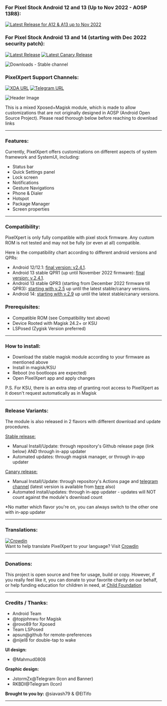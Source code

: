 ### For Pixel Stock Android 12 and 13 (Up to Nov 2022 - AOSP 13R8):  
[![Latest Release for A12 & A13 up to Nov 2022](https://img.shields.io/badge/Download-v2.4.1-blue)](https://github.com/siavash79/PixelXpert/releases/tag/v2.4.1)  

### For Pixel Stock Android 13 and 14 (starting with Dec 2022 security patch):  
[![Latest Release](https://img.shields.io/github/v/release/siavash79/PixelXpert?color=green&include_prereleases&label=Download%20Latest%20Stable)](https://github.com/siavash79/PixelXpert/releases/latest)
[![Latest Canary Release](https://img.shields.io/badge/Download%20Latest-Canary-blue)](https://github.com/siavash79/PixelXpert/releases/tag/canary_builds)

![Downloads - Stable channel](https://img.shields.io/github/downloads/siavash79/PixelXpert/total?color=red&label=Downloads%20-%20Stable%20Channel)

### **PixelXpert Support Channels:**

[![XDA URL](https://img.shields.io/twitter/url?label=XDA%20Developers&logo=XDA-Developers&style=social&url=http://XDA.AOSPMods.siava.sh)](http://XDA.AOSPMods.siava.sh)
[![Telegram URL](https://img.shields.io/twitter/url?label=Telegram&logo=telegram&style=social)](https://t.me/PixelXpert_Discussion)

![Header Image](https://github.com/siavash79/PixelXpert/blob/canary/.github/AOSPMods_Banner_1280.jpg?raw=true)

This is a mixed Xposed+Magisk module, which is made to allow customizations that are not originally designed in AOSP (Android Open Source Project). Please read thorough below before reaching to download links
<hr>

### **Features:**
Currently, PixelXpert offers customizations on different aspects of system framework and SystemUI, including:
- Status bar
- Quick Settings panel
- Lock screen
- Notifications
- Gesture Navigations
- Phone & Dialer
- Hotspot
- Package Manager
- Screen properties
<hr>

### **Compatibility:**
PixelXpert is only fully compatible with pixel stock firmware. Any custom ROM is not tested and may not be fully (or even at all) compatible.

Here is the compatibility chart according to different android versions and QPRs:

- Android 12/12.1: [final version: v2.4.1](https://github.com/siavash79/PixelXpert/releases/tag/v2.4.1).
- Android 13 stable QPR1 (up until November 2022 firmware): [final version: v.2.4.1](https://github.com/siavash79/PixelXpert/releases/tag/v2.4.1).
- Android 13 stable QPR3 (starting from December 2022 firmware till QPR3): [starting with v.2.5](https://github.com/siavash79/PixelXpert/releases/tag/v2.5.0) up until the latest stable/canary versions.
- Android 14: [starting with v.2.9](https://github.com/siavash79/PixelXpert/releases/tag/v2.9.0) up until the latest stable/canary versions.

### **Prerequisites:**
- Compatible ROM (see Compatibility text above)
- Device Rooted with Magisk 24.2+ or KSU
- LSPosed (Zygisk Version preferred)
<hr>

### **How to install:**
- Download the stable magisk module according to your firmware as mentioned above 
- Install in magisk/KSU
- Reboot (no bootloops are expected)
- Open PixelXpert app and apply changes

P.S. For KSU, there is an extra step of granting root access to PixelXpert as it doesn't request automatically as in Magisk
<hr>

### **Release Variants:**  
The module is also released in 2 flavors with different download and update procedures.

<ins>Stable release:</ins> 
- Manual Install/Update: through repository's Github release page (link below) AND through in-app updater  
- Automated updates: through magisk manager, or through in-app updater

<ins>Canary release:</ins>
- Manual Install/Update: through repository's Actions page and [telegram channel](https://t.me/PixelXpert_Discussion) (latest version is available from [here](https://github.com/siavash79/PixelXpert/releases/tag/canary_builds) also)
- Automated install/updates: through in-app updater - updates will NOT count against the module's download count  

*No matter which flavor you're on, you can always switch to the other one with in-app updater
<hr>

### **Translations:**  
[![Crowdin](https://badges.crowdin.net/aospmods/localized.svg)](https://crowdin.com/project/aospmods)  
Want to help translate PixelXpert to your language? Visit [Crowdin](https://crowdin.com/project/aospmods)
<hr>

### **Donations:**
This project is open source and free for usage, build or copy. However, if you really feel like it, you can donate to your favorite charity on our behalf, or help funding education for children in need, at [Child Foundation](https://mycf.childfoundation.org/s/donate)
<hr>

### **Credits / Thanks:**
- Android Team
- @topjohnwu for Magisk
- @rovo89 for Xposed
- Team LSPosed
- apsun@github for remote-preferences
- @nijel8 for double-tap to wake


**UI design:**  
- @Mahmud0808  

**Graphic design:**  
- JstormZx@Telegram (Icon and Banner) 
- RKBDI@Telegram  (Icon)

**Brought to you by:**
@siavash79 & @ElTifo
<hr>
